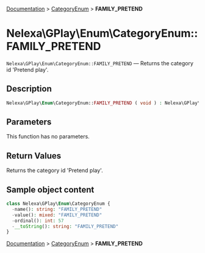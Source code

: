 [Documentation](../../README.md) > [CategoryEnum](README.md) > **FAMILY_PRETEND**

# Nelexa\GPlay\Enum\CategoryEnum::FAMILY_PRETEND
`Nelexa\GPlay\Enum\CategoryEnum::FAMILY_PRETEND` — Returns the category id 'Pretend play'.

## Description
```php
Nelexa\GPlay\Enum\CategoryEnum::FAMILY_PRETEND ( void ) : Nelexa\GPlay\Enum\CategoryEnum
```

## Parameters
This function has no parameters.

## Return Values
Returns the category id 'Pretend play'.

## Sample object content
```php
class Nelexa\GPlay\Enum\CategoryEnum {
  -name(): string: "FAMILY_PRETEND"
  -value(): mixed: "FAMILY_PRETEND"
  -ordinal(): int: 57
  -__toString(): string: "FAMILY_PRETEND"
}
```

[Documentation](../../README.md) > [CategoryEnum](README.md) > **FAMILY_PRETEND**

